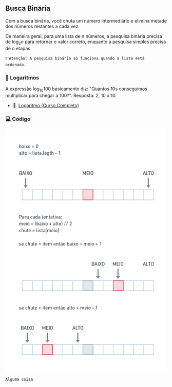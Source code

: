 ## Busca Binária

Com a busca binária, você chuta um número intermediário e elimina metade dos números restantes a cada vez. 

De maneira geral, para uma lista de <i>n</i> números, a pesquisa binária precisa de log<sub>2</sub><i>n</i> para retornar o valor correto, enquanto a pesquisa simples precisa de <i>n</i> etapas.

```
❗ Atenção: A pesquisa binária só funciona quando a lista está ordenada.
```

### 🔢 Logaritmos

A expressão log<sub>10</sub>100 basicamente diz: "Quantos 10s conseguimos multiplicar para chegar a 100?". Resposta: 2, 10 x 10.

- 🎥&nbsp;&nbsp;[Logaritmo (Curso Completo)](https://www.youtube.com/playlist?list=PLTPg64KdGgYiyW4u-g8y-dSkT1iz2cUKA)

### 💻 Código

![Diagrama de Busca Binária](./images/binary-search.png "Busca Binária")

```
Alguma coisa
```